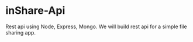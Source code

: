 # inShare-Api
Rest api using Node, Express, Mongo. We will build rest api for a simple file sharing app.

